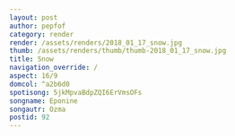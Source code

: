 ```yaml
---
layout: post
author: pepfof
category: render
render: /assets/renders/2018_01_17_snow.jpg
thumb: /assets/renders/thumb/thumb-2018_01_17_snow.jpg
title: Snow
navigation_override: /
aspect: 16/9
domcol: ^a2b6d0
spotisong: 5jkMpvaBdpZQI6ErVmsOFs
songname: Eponine
songautr: Ozma
postid: 92
---
```


<!--USER BEGIN 1-->

<!--USER END 1-->

<!--more-->
<!--USER BEGIN 2-->

<!--USER END 2-->

